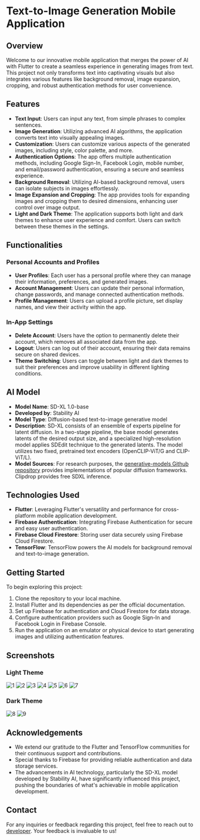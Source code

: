 # Text-to-Image Generation Mobile Application

## Overview
Welcome to our innovative mobile application that merges the power of AI with Flutter to create a seamless experience in generating images from text. This project not only transforms text into captivating visuals but also integrates various features like background removal, image expansion, cropping, and robust authentication methods for user convenience.

## Features
- **Text Input**: Users can input any text, from simple phrases to complex sentences.
- **Image Generation**: Utilizing advanced AI algorithms, the application converts text into visually appealing images.
- **Customization**: Users can customize various aspects of the generated images, including style, color palette, and more.
- **Authentication Options**: The app offers multiple authentication methods, including Google Sign-In, Facebook Login, mobile number, and email/password authentication, ensuring a secure and seamless experience.
- **Background Removal**: Utilizing AI-based background removal, users can isolate subjects in images effortlessly.
- **Image Expansion and Cropping**: The app provides tools for expanding images and cropping them to desired dimensions, enhancing user control over image output.
- **Light and Dark Theme**: The application supports both light and dark themes to enhance user experience and comfort. Users can switch between these themes in the settings.

## Functionalities
### Personal Accounts and Profiles
- **User Profiles**: Each user has a personal profile where they can manage their information, preferences, and generated images.
- **Account Management**: Users can update their personal information, change passwords, and manage connected authentication methods.
- **Profile Management**: Users can upload a profile picture, set display names, and view their activity within the app.

### In-App Settings
- **Delete Account**: Users have the option to permanently delete their account, which removes all associated data from the app.
- **Logout**: Users can log out of their account, ensuring their data remains secure on shared devices.
- **Theme Switching**: Users can toggle between light and dark themes to suit their preferences and improve usability in different lighting conditions.

## AI Model
- **Model Name**: SD-XL 1.0-base
- **Developed by**: Stability AI
- **Model Type**: Diffusion-based text-to-image generative model
- **Description**: SD-XL consists of an ensemble of experts pipeline for latent diffusion. In a two-stage pipeline, the base model generates latents of the desired output size, and a specialized high-resolution model applies SDEdit technique to the generated latents. The model utilizes two fixed, pretrained text encoders (OpenCLIP-ViT/G and CLIP-ViT/L).
- **Model Sources**: For research purposes, the [generative-models Github repository](https://github.com/Stability-AI/generative-models) provides implementations of popular diffusion frameworks. Clipdrop provides free SDXL inference.

## Technologies Used
- **Flutter**: Leveraging Flutter's versatility and performance for cross-platform mobile application development.
- **Firebase Authentication**: Integrating Firebase Authentication for secure and easy user authentication.
- **Firebase Cloud Firestore**: Storing user data securely using Firebase Cloud Firestore.
- **TensorFlow**: TensorFlow powers the AI models for background removal and text-to-image generation.

## Getting Started
To begin exploring this project:
1. Clone the repository to your local machine.
2. Install Flutter and its dependencies as per the official documentation.
3. Set up Firebase for authentication and Cloud Firestore for data storage.
4. Configure authentication providers such as Google Sign-In and Facebook Login in Firebase Console.
5. Run the application on an emulator or physical device to start generating images and utilizing authentication features.

## Screenshots
### Light Theme
![1](https://github.com/Abubakar-doc/Flutter-projects/assets/137390804/5a93e4d9-a382-410c-ab53-9b9694a10e28)
![2](https://github.com/Abubakar-doc/Flutter-projects/assets/137390804/183bc413-bc1a-4dd6-a1c2-45552486271d)
![3](https://github.com/Abubakar-doc/Flutter-projects/assets/137390804/95642414-e47a-4fe4-8bad-03e07800c5af)
![4](https://github.com/Abubakar-doc/Flutter-projects/assets/137390804/62e51509-3fa9-48de-b6c1-b15fcff82d18)
![5](https://github.com/Abubakar-doc/Flutter-projects/assets/137390804/f39d7047-ef92-42f8-89c4-216410b765b2)
![6](https://github.com/Abubakar-doc/Flutter-projects/assets/137390804/3122a9dc-77c1-4e54-ac4c-a3396a9f60ed)
![7](https://github.com/Abubakar-doc/Flutter-projects/assets/137390804/25c95fcb-6217-46b1-9d25-a8c607a9dcc3)


### Dark Theme
![8](https://github.com/Abubakar-doc/Flutter-projects/assets/137390804/ea95e1f5-6631-4d6c-a176-e6352bd90f68)
![9](https://github.com/Abubakar-doc/Flutter-projects/assets/137390804/77d140c8-4a41-47a1-9d95-75f7298cd08e)


## Acknowledgements
- We extend our gratitude to the Flutter and TensorFlow communities for their continuous support and contributions.
- Special thanks to Firebase for providing reliable authentication and data storage services.
- The advancements in AI technology, particularly the SD-XL model developed by Stability AI, have significantly influenced this project, pushing the boundaries of what's achievable in mobile application development.

## Contact
For any inquiries or feedback regarding this project, feel free to reach out to [developer](mailto:abubakaranjum065@gmail.com). Your feedback is invaluable to us!
